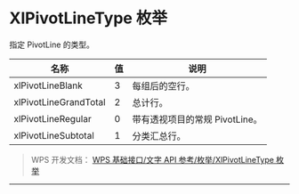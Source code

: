 # XlPivotLineType 枚举

指定 PivotLine 的类型。

| 名称                  | 值  | 说明                           |
|-----------------------|-----|--------------------------------|
| xlPivotLineBlank      | 3   | 每组后的空行。                 |
| xlPivotLineGrandTotal | 2   | 总计行。                       |
| xlPivotLineRegular    | 0   | 带有透视项目的常规 PivotLine。 |
| xlPivotLineSubtotal   | 1   | 分类汇总行。                   |

> WPS 开发文档： [WPS 基础接口/文字 API 参考/枚举/XlPivotLineType 枚举](https://qn.cache.wpscdn.cn/encs/doc/office_v19/topics/WPS%20%E5%9F%BA%E7%A1%80%E6%8E%A5%E5%8F%A3/%E6%96%87%E5%AD%97%20API%20%E5%8F%82%E8%80%83/%E6%9E%9A%E4%B8%BE/XlPivotLineType%20%E6%9E%9A%E4%B8%BE.html)

------------------------------------------------------------------------
